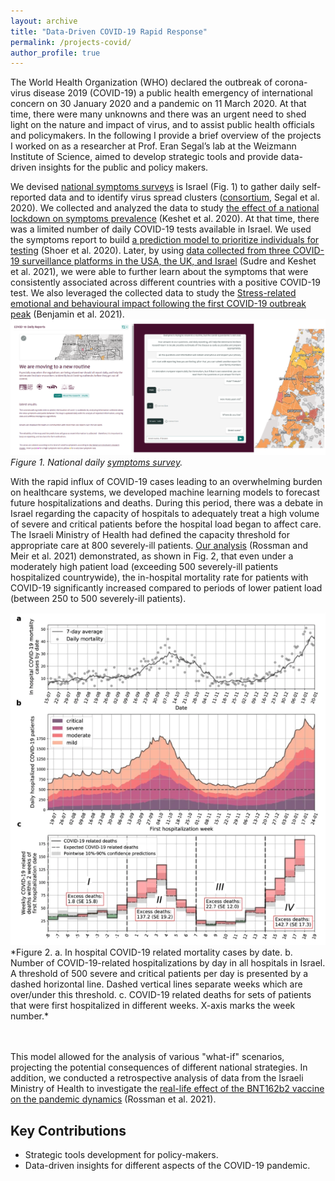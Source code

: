```yaml
---
layout: archive
title: "Data-Driven COVID-19 Rapid Response"
permalink: /projects-covid/
author_profile: true
---
```


The World Health Organization (WHO) declared the outbreak of corona-virus disease 2019 (COVID-19) a public health emergency of international concern on 30 January 2020 and a pandemic on 11 March 2020.
At that time, there were many unknowns and there was an urgent need to shed light on the nature and impact of virus, and to assist public health officials and policymakers.
In the following I provide a brief overview of the projects I worked on as a researcher at Prof. Eran Segal’s lab at the Weizmann Institute of Science, aimed to develop strategic tools and provide data-driven insights for the public and policy makers.

We devised [national symptoms surveys](https://coronaisrael.org/en/) is Israel (Fig. 1) to gather daily self-reported data and to identify virus spread clusters ([consortium](https://www.nature.com/articles/s41591-020-0929-x), Segal et al. 2020). 
We collected and analyzed the data to study [the effect of a national lockdown on symptoms prevalence](https://www.medrxiv.org/content/10.1101/2020.04.27.20076000v4) (Keshet et al. 2020). 
At that time, there was a limited number of daily COVID-19 tests available in Israel. We used the symptoms report to build [a prediction model to prioritize individuals for testing](https://www.sciencedirect.com/science/article/pii/S2666634020300192) (Shoer et al. 2020). 
Later, by using [data collected from three COVID-19 surveillance platforms in the USA, the UK, and Israel](https://www.sciencedirect.com/science/article/pii/S2589750021001151) (Sudre and Keshet et al. 2021), we were able to further learn about the symptoms that were consistently associated across different countries with a positive COVID-19 test.
We also leveraged the collected data to study the [Stress-related emotional and behavioural impact following the first COVID-19 outbreak peak](https://www.nature.com/articles/s41380-021-01219-6) (Benjamin et al. 2021).
<img src="symptoms-survey.png" alt="Survey" width="1500">
*Figure 1. National daily [symptoms survey](https://coronaisrael.org/en/).*


With the rapid influx of COVID-19 cases leading to an overwhelming burden on healthcare systems, we developed machine learning models to forecast future hospitalizations and deaths. 
During this period, there was a debate in Israel regarding the capacity of hospitals to adequately treat a high volume of severe and critical patients before the hospital load began to affect care. 
The Israeli Ministry of Health had defined the capacity threshold for appropriate care at 800 severely-ill patients.
[Our analysis](https://www.nature.com/articles/s41467-021-22214-z) (Rossman and Meir et al. 2021) demonstrated, as shown in Fig. 2, that even under a moderately high patient load (exceeding 500 severely-ill patients hospitalized countrywide), the in-hospital mortality rate for patients with COVID-19 significantly increased compared to periods of lower patient load (between 250 to 500 severely-ill patients).

<img src="hospital-load-fig.png" alt="Hospital-Load" width="800">
*Figure 2. a. In hospital COVID-19 related mortality cases by date. b. Number of COVID-19-related hospitalizations by day in all hospitals in Israel. A threshold of 500 severe and critical patients per day is presented by a dashed horizontal line. Dashed vertical lines separate weeks which are over/under this threshold. c. COVID-19 related deaths for sets of patients that were first hospitalized in different weeks.  X-axis marks the week number.*

<br><br>
This model allowed for the analysis of various "what-if" scenarios, projecting the potential consequences of different national strategies. In addition, we conducted a retrospective analysis of data from the Israeli Ministry of Health to investigate the [real-life effect of the BNT162b2 vaccine on the pandemic dynamics](https://www.nature.com/articles/s41591-021-01337-2) (Rossman et al. 2021).


## Key Contributions
- Strategic tools development for policy-makers.
- Data-driven insights for different aspects of the COVID-19 pandemic.

